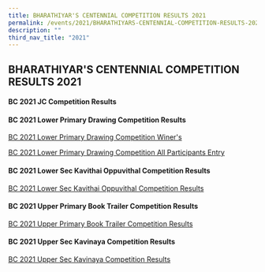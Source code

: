```yaml
---
title: BHARATHIYAR'S CENTENNIAL COMPETITION RESULTS 2021
permalink: /events/2021/BHARATHIYARS-CENTENNIAL-COMPETITION-RESULTS-2021/
description: ""
third_nav_title: "2021"
---
```

## **BHARATHIYAR'S CENTENNIAL COMPETITION RESULTS 2021**

#### BC 2021 JC Competition Results

#### BC 2021 Lower Primary Drawing Competition Results

[BC 2021 Lower Primary Drawing Competition Winer's](/files/BHARATHIYARS-CENTENNIAL-PRI-DRAWING-COMPETITION.pdf)

[BC 2021 Lower Primary Drawing Competition All Participants Entry]()

#### BC 2021 Lower Sec Kavithai Oppuvithal Competition Results

[BC 2021 Lower Sec Kavithai Oppuvithal Competition Results](/files/BC-2021_Lower-Sec_Kavithai-oppuvithal-Competition-results.pdf)

#### BC 2021 Upper Primary Book Trailer Competition Results

[BC 2021 Upper Primary Book Trailer Competition Results](/files/BC-2021_Upper-Pri-Book-Trailer-Compeition-Results.pdf)

#### BC 2021 Upper Sec Kavinaya Competition Results

[BC 2021 Upper Sec Kavinaya Competition Results](/files/BC-2021_Upper-Sec-Kavinaya-Competition-results.pdf)
